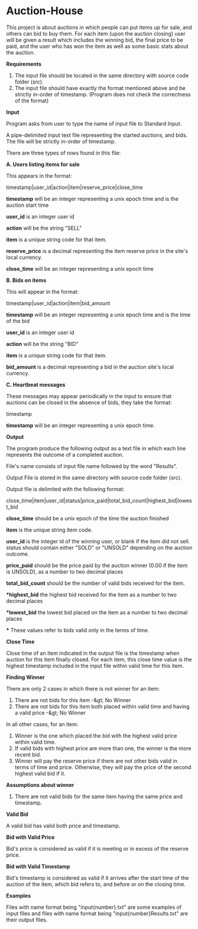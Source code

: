# Auction-House

This project is about auctions in which people can put items up for sale, and others can bid to buy them. For each item (upon the auction closing) user will be given a result which includes the winning bid, the final price to be paid, and the user who has won the item as well as some basic stats about the auction.


**Requirements**

1. The input file should be located in the same directory with source code folder (src).
2. The input file should have exactly the format mentioned above and be strictly in-order of timestamp. (Program does not check the correctness of the format)


**Input**

Program asks from user to type the name of input file to Standard Input.

A pipe-delimited input text file representing the started auctions, and bids. The file will be strictly in-order of timestamp.


There are three types of rows found in this file:


**A. Users listing items for sale**

This appears in the format:

 timestamp|user\_id|action|item|reserve\_price|close\_time


**timestamp** will be an integer representing a unix epoch time and is the auction start time

**user\_id** is an integer user id

**action** will be the string &quot;SELL&quot;

**item** is a unique string code for that item.

**reserve\_price** is a decimal representing the item reserve price in the site&#39;s local currency.

**close\_time** will be an integer representing a unix epoch time



**B. Bids on items**

This will appear in the format:

 timestamp|user\_id|action|item|bid\_amount


**timestamp** will be an integer representing a unix epoch time and is the time of the bid

**user\_id** is an integer user id

**action** will be the string &quot;BID&quot;

**item** is a unique string code for that item.

**bid\_amount** is a decimal representing a bid in the auction site&#39;s local currency.



**C. Heartbeat messages**

These messages may appear periodically in the input to ensure that auctions can be closed in the absence of bids, they take the format:

 timestamp


**timestamp** will be an integer representing a unix epoch time.



**Output**

The program produce the following output as a text file in which each line represents the outcome of a completed auction.

File&#39;s name consists of input file name followed by the word &quot;Results&quot;.

Output File is stored in the same directory with source code folder (src).


Output file is delimited with the following format:

close\_time|item|user\_id|status|price\_paid|total\_bid\_count|highest\_bid|lowest\_bid


**close\_time** should be a unix epoch of the time the auction finished

**item** is the unique string item code.

**user\_id** is the integer id of the winning user, or blank if the item did not sell.
 status should contain either &quot;SOLD&quot; or &quot;UNSOLD&quot; depending on the auction outcome.

**price\_paid** should be the price paid by the auction winner (0.00 if the item is UNSOLD), as a
 number to two decimal places

**total\_bid\_count** should be the number of valid bids received for the item.

**\*highest\_bid** the highest bid received for the item as a number to two decimal places

**\*lowest\_bid** the lowest bid placed on the item as a number to two decimal places

**\*** These values refer to bids valid only in the terms of time.



**Close Time**

Close time of an item indicated in the output file is the timestamp when auction for this item finally closed.
For each item, this close time value is the highest timestamp included in the input file within valid time for this item.



**Finding Winner**

There are only 2 cases in which there is not winner for an item:

 1. There are not bids for this item -\&gt; No Winner
 2. There are not bids for this item both placed within valid time and having a valid price -\&gt; No Winner

 In all other cases, for an item:

 1. Winner is the one which placed the bid with the highest valid price within valid time.
 2. If valid bids with highest price are more than one, the winner is the more recent bid.
 3. Winner will pay the reserve price if there are not other bids valid in terms of time and price. Otherwise, they will pay the price of the second highest valid bid if it.



**Assumptions about winner**
 1. There are not valid bids for the same item having the same price and timestamp.



**Valid Bid**

A valid bid has valid both price and timestamp.



**Bid with Valid Price**

Bid&#39;s price is considered as valid if it is meeting or in excess of the reserve price.



**Bid with Valid Timestamp**

Bid&#39;s timestamp is considered as valid if it arrives after the start time of the auction of the item, which bid refers to, and before or on the closing time.




**Examples**

Files with name format being &quot;input{number}.txt&quot; are some examples of input files and files with name format being &quot;input{number}Results.txt&quot; are their output files.
